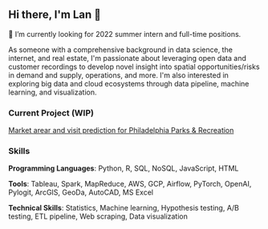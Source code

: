## Hi there, I'm Lan 👋

🔭 I’m currently looking for 2022 summer intern and full-time positions.

As someone with a comprehensive background in data science, the internet, and real estate, I'm passionate about leveraging open data and customer recordings to develop novel insight into spatial opportunities/risks in demand and supply, operations, and more. I'm also interested in exploring big data and cloud ecosystems through data pipeline, machine learning, and visualization.

### Current Project (WIP)
[Market arear and visit prediction for Philadelphia Parks & Recreation](https://github.com/keeea/MUSA_801_PPR)

### Skills
**Programming Languages**: Python, R, SQL, NoSQL, JavaScript, HTML

**Tools**: Tableau, Spark, MapReduce, AWS, GCP, Airflow, PyTorch, OpenAI, Pylogit, ArcGIS, GeoDa, AutoCAD, MS Excel

**Technical Skills**: Statistics, Machine learning, Hypothesis testing, A/B testing, ETL pipeline, Web scraping, Data visualization

